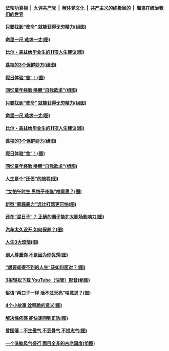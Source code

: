 ####  [法轮功真相](../../../../basic/blob/master/README.md?t=06221402) &nbsp;|&nbsp; [九评共产党](../../../../9ping.md/blob/master/README.md?t=06221402) &nbsp;|&nbsp; [解体党文化](../../../../jtdwh.md/blob/master/README.md?t=06221402)  &nbsp;|&nbsp; [共产主义的终极目的](../../../../gczydzjmd.md/blob/master/README.md?t=06221402) &nbsp;|&nbsp; [魔鬼在统治我们的世界](../../../../mgztzwmdsj.md/blob/master/README.md?t=06221402) 

#### [只要找到“使命” 就能获得无穷精力(组图)](../pages/p8/937159.md?t=06221402) 

#### [命里一尺 难求一丈(图)](../pages/p8/936782.md?t=06221402) 

#### [比尔・盖兹给毕业生的11项人生建议(图)](../pages/p8/936231.md?t=06221402) 

#### [荔枝的3个保鲜妙方(组图)](../pages/p8/936950.md?t=06221402) 

#### [假日体验“舍”！(图)](../pages/p8/937183.md?t=06221402) 

#### [回忆童年经验 唤醒“自我欲求”(组图)](../pages/p8/937082.md?t=06221402) 

#### [只要找到“使命” 就能获得无穷精力(组图)](../pages/p8/937159.md?t=06221402) 

#### [命里一尺 难求一丈(图)](../pages/p8/936782.md?t=06221402) 

#### [比尔・盖兹给毕业生的11项人生建议(图)](../pages/p8/936231.md?t=06221402) 

#### [荔枝的3个保鲜妙方(组图)](../pages/p8/936950.md?t=06221402) 

#### [假日体验“舍”！(图)](../pages/p8/937183.md?t=06221402) 

#### [回忆童年经验 唤醒“自我欲求”(组图)](../pages/p8/937082.md?t=06221402) 

#### [人生是个“还债”的旅程(图)](../pages/p8/936768.md?t=06221402) 

#### [“女怕午时生 男怕子夜临”啥意思？(图)](../pages/p8/937081.md?t=06221402) 

#### [新型“家庭暴力”远比打骂更可怕(图)](../pages/p8/936230.md?t=06221402) 

#### [还在“混日子”？ 正确的圈子能扩大职场影响力(图)](../pages/p8/937049.md?t=06221402) 

#### [汽车太久没开 如何保养？(图)](../pages/p8/937035.md?t=06221402) 

#### [人生3大烦恼(图)](../pages/p8/936959.md?t=06221402) 

#### [别人尊重你 不是因为你优秀(图)](../pages/p8/936253.md?t=06221402) 

#### [“想要却得不到的人生”该如何面对？(图)](../pages/p8/936933.md?t=06221402) 

#### [3招轻松下载 YouTube（油管）影音(组图)](../pages/p8/936922.md?t=06221402) 

#### [俗语“两口子一样 活不过天亮”啥意思？(图)](../pages/p8/936917.md?t=06221402) 

#### [4个小故事 诠释跪的意义(图)](../pages/p8/936353.md?t=06221402) 

#### [解决愧疚感 能快速回到正轨(图)](../pages/p8/936834.md?t=06221402) 

#### [曾国藩：不生傲气 不丢骨气 不损志气(图)](../pages/p8/936248.md?t=06221402) 

#### [一个洗脑风气盛行 面目全非的古老国度(组图)](../pages/p8/936759.md?t=06221402) 

